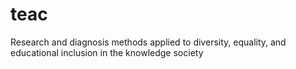 # teac
Research and diagnosis methods applied to diversity, equality, and educational inclusion in the knowledge society
